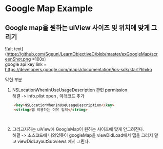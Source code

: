 # Google Map Example
## Google map을 원하는 uiView 사이즈 및 위치에 맞게 그리기

![alt text](https://github.com/Sgeuni/LearnObjectiveC/blob/master/exGoogleMap/screenShot.png =100x) </br>
google api key link = https://developers.google.com/maps/documentation/ios-sdk/start?hl=ko 

막힌 부분
1. NSLocationWhenInUseUsageDescription 관련 permission<br />
해결 -> info.plist open , 아래코드 추가
```html
	<key>NSLocationWhenInUseUsageDescription</key>
	<string>맵 이용하는 이유 입력</string> 	
```

<br />

2. 그리고자하는 uiView에 GoogleMap이 원하는 사이즈에 맞게 안그려진다.<br />
해결 -> 소스코드에 나와있듯이 googleMap을 viewDidLoad에서 맵을 그리지 말고 viewDidLayoutSubviews 에서 그린다.
